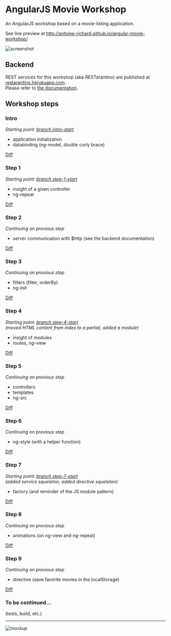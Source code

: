 AngularJS Movie Workshop
========================

An AngularJS workshop based on a movie-listing application.

See live preview at http://antoine-richard.github.io/angular-movie-workshop/

![screenshot](https://dl.dropboxusercontent.com/u/37908099/angular-movie-workshop/angular-movie-screen.png)

Backend 
-------

REST services for this workshop (aka RESTarantino) are published at [restarantino.herokuapp.com](http://restarantino.herokuapp.com).  
Please refer to [the documentation](http://restarantino.herokuapp.com/index.html).


Workshop steps
--------------

### Intro
_Starting point: [branch intro-start](https://github.com/antoine-richard/angular-movie-workshop/tree/intro-start)_

* application initialization
* databinding (ng-model, double curly brace)

[Diff](https://github.com/antoine-richard/angular-movie-workshop/compare/intro-start...intro-end)

### Step 1

_Starting point: [branch step-1-start](https://github.com/antoine-richard/angular-movie-workshop/tree/step-1-start)_

* insight of a given controller
* ng-repeat

[Diff](https://github.com/antoine-richard/angular-movie-workshop/commit/7f6b37089c388cdbe708c806bbf7367d697043ee)

### Step 2

_Continuing on previous step_

* server communication with $http (see the backend documentation)

[Diff](https://github.com/antoine-richard/angular-movie-workshop/commit/1e86b31baf585a77a37f87a965af8b3e3725930a)

### Step 3

_Continuing on previous step_

* filters (filter, orderBy)
* ng-init

[Diff](https://github.com/antoine-richard/angular-movie-workshop/compare/step-3-start...step-3-end)

### Step 4

_Starting point: [branch step-4-start](https://github.com/antoine-richard/angular-movie-workshop/tree/step-4-start)_  
_(moved HTML content from index to a partial, added a module)_

* insight of modules
* routes, ng-view

[Diff](https://github.com/antoine-richard/angular-movie-workshop/commit/d93e487c0be2e45d2cb7c0fa8ecfe55ebc510add)

### Step 5

_Continuing on previous step_

* controllers
* templates
* ng-src

[Diff](https://github.com/antoine-richard/angular-movie-workshop/compare/step-5-start...step-5-end)

### Step 6

_Continuing on previous step_

* ng-style (with a helper function)

[Diff](https://github.com/antoine-richard/angular-movie-workshop/commit/1bb0d013313e2487cb5d5281899f12bbcb98020d)

### Step 7

_Starting point: [branch step-7-start](https://github.com/antoine-richard/angular-movie-workshop/tree/step-7-start)_  
_(added service squeleton, added directive squeleton)_

* factory (and reminder of the JS module pattern)

[Diff](https://github.com/antoine-richard/angular-movie-workshop/compare/step-7-start...step-7-end)

### Step 8

_Continuing on previous step_

* animations (on ng-view and ng-repeat)

[Diff](https://github.com/antoine-richard/angular-movie-workshop/compare/step-8-start...step-8-end)

### Step 9

_Continuing on previous step_

* directive (save favorite movies in the localStorage)

[Diff](https://github.com/antoine-richard/angular-movie-workshop/compare/step-9-start...step-9-end)

### To be continued... 

(tests, build, etc.)

---

![mockup](https://dl.dropboxusercontent.com/u/37908099/angular-movie-workshop/angular-movie-mockup.png)
